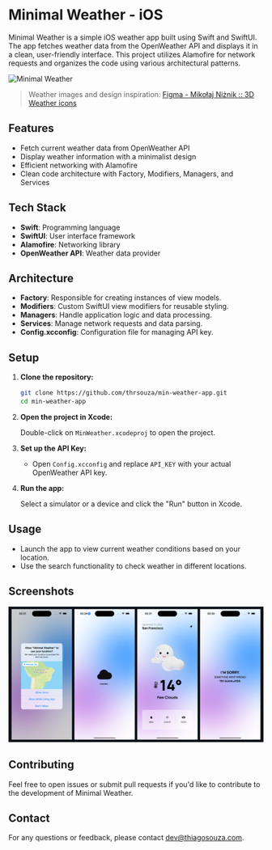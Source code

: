 # Minimal Weather - iOS

Minimal Weather is a simple iOS weather app built using Swift and SwiftUI. The app fetches weather data from the OpenWeather API and displays it in a clean, user-friendly interface. This project utilizes Alamofire for network requests and organizes the code using various architectural patterns.

![Minimal Weather](Assets/MinWeather.gif)

> Weather images and design inspiration: [Figma - Mikołaj Niżnik :: 3D Weather icons](https://www.figma.com/community/file/1023658389987124693/mikoaj-niznik-3d-weather-icons)

## Features

- Fetch current weather data from OpenWeather API
- Display weather information with a minimalist design
- Efficient networking with Alamofire
- Clean code architecture with Factory, Modifiers, Managers, and Services

## Tech Stack

- **Swift**: Programming language
- **SwiftUI**: User interface framework
- **Alamofire**: Networking library
- **OpenWeather API**: Weather data provider

## Architecture

- **Factory**: Responsible for creating instances of view models.
- **Modifiers**: Custom SwiftUI view modifiers for reusable styling.
- **Managers**: Handle application logic and data processing.
- **Services**: Manage network requests and data parsing.
- **Config.xcconfig**: Configuration file for managing API key.

## Setup

1. **Clone the repository:**

    ```bash
    git clone https://github.com/thrsouza/min-weather-app.git
    cd min-weather-app
    ```

2. **Open the project in Xcode:**

    Double-click on `MinWeather.xcodeproj` to open the project.

3. **Set up the API Key:**

    - Open `Config.xcconfig` and replace `API_KEY` with your actual OpenWeather API key.

4. **Run the app:**

    Select a simulator or a device and click the "Run" button in Xcode.

## Usage

- Launch the app to view current weather conditions based on your location.
- Use the search functionality to check weather in different locations.

## Screenshots

![Screenshot](Assets/MinWeather.png)

## Contributing

Feel free to open issues or submit pull requests if you'd like to contribute to the development of Minimal Weather.


## Contact

For any questions or feedback, please contact [dev@thiagosouza.com](mailto:dev@thiagsouza.com).

